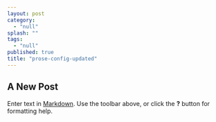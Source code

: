 ```yaml
---
layout: post
category: 
  - "null"
splash: ""
tags: 
  - "null"
published: true
title: "prose-config-updated"
---
```



## A New Post

Enter text in [Markdown](http://daringfireball.net/projects/markdown/). Use the toolbar above, or click the **?** button for formatting help.
